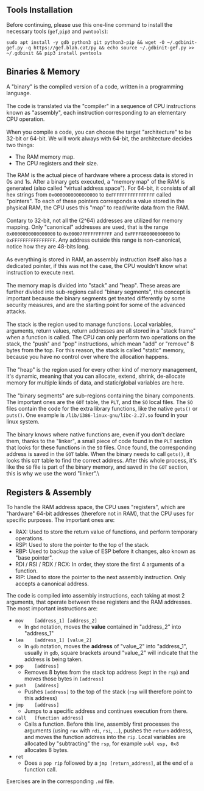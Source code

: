 ## Tools Installation
Before continuing, please use this one-line command to install the necessary tools (`gef`,`pip3` and `pwntools`):
```
sudo apt install -y gdb python3 git python3-pip && wget -O ~/.gdbinit-gef.py -q https://gef.blah.cat/py && echo source ~/.gdbinit-gef.py >> ~/.gdbinit && pip3 install pwntools
```

## Binaries & Memory

A "binary" is the compiled version of a code, written in a programming language.\
\
The code is translated via the "compiler" in a sequence of CPU instructions known as "assembly", each instruction corresponding to an elementary CPU operation.\
\
When you compile a code, you can choose the target "architecture" to be 32-bit or 64-bit. We will work always with 64-bit, the architecture decides two things:
- The RAM memory map.
- The CPU registers and their size.

The RAM is the actual piece of hardware where a process data is stored in 0s and 1s. After a binary gets executed, a "memory map" of the RAM is generated (also called "virtual address space"). For 64-bit, it consists of all hex strings from `0x0000000000000000` to `0xFFFFFFFFFFFFFFFF` called "pointers". To each of these pointers corresponds a value stored in the physical RAM, the CPU uses this "map" to read/write data from the RAM.\
\
Contary to 32-bit, not all the (2^64) addresses are utilized for memory mapping. Only "canonical" addresses are used, that is the range `0x0000000000000000` to `0x00007FFFFFFFFFFF` and `0xFFFF800000000000` to `0xFFFFFFFFFFFFFFFF`. Any address outside this range is non-canonical, notice how they are 48-bits long.\
\
As everything is stored in RAM, an assembly instruction itself also has a dedicated pointer, if this was not the case, the CPU wouldn't know what instruction to execute next.\
\
The memory map is divided into "stack" and "heap". These areas are further divided into sub-regions called "binary segments", this concept is important because the binary segments get treated differently by some security measures, and are the starting point for some of the advanced attacks.\
\
The stack is the region used to manage functions. Local variables, arguments, return values, return addresses are all stored in a "stack frame" when a function is called. The CPU can only perform two operations on the stack, the "push" and "pop" instructions, which mean "add" or "remove" 8 bytes from the top. For this reason, the stack is called "static" memory, because you have no control over where the allocation happens.\
\
The "heap" is the region used for every other kind of memory management, it's dynamic, meaning that you can allocate, extend, shrink, de-allocate memory for multiple kinds of data, and static/global variables are here.\
\
The "binary segments" are sub-regions containing the binary components. The important ones are the `GOT` table, the `PLT`, and the `SO` local files. The `SO` files contain the code for the extra library functions, like the native `gets()` or `puts()`. One example is `/lib/i386-linux-gnu/libc-2.27.so` found in your linux system.\
\
The binary knows where native functions are, even if you don't declare them, thanks to the "linker", a small piece of code found in the `PLT` section that looks for these functions in the `SO` files. Once found, the corresponding address is saved in the `GOT` table. When the binary needs to call `gets()`, it looks this `GOT` table to find the correct address. After this whole process, it's like the `SO` file is part of the binary memory, and saved in the `GOT` section, this is why we use the word "linker".\

## Registers & Assembly

To handle the RAM address space, the CPU uses "registers", which are "hardware" 64-bit addresses (therefore not in RAM), that the CPU uses for specific purposes. The important ones are:
- RAX: Used to store the return value of functions, and perform temporary operations.
- RSP: Used to store the pointer to the top of the stack.
- RBP: Used to backup the value of ESP before it changes, also known as "base pointer".
- RDI / RSI / RDX / RCX: In order, they store the first 4 arguments of a function.
- RIP: Used to store the pointer to the next assembly instruction. Only accepts a canonical address.

The code is compiled into assembly instructions, each taking at most 2 arguments, that operate between these registers and the RAM addresses. The most important instructions are:
- `mov    [address_1] [address_2]`
  - In `gbd` notation, moves the **value** contained in "address_2" into "address_1"
- `lea    [address_1] [value_2]`
  - In `gdb` notation, moves the **address** of "value_2" into "address_1", usually in `gdb`, square brackets around "value_2" will indicate that the address is being taken.
- `pop    [address]`
  - Removes 8 bytes from the stack top address (kept in the `rsp`) and moves those bytes in `[address]`
- `push   [address]`
  - Pushes `[address]` to the top of the stack (`rsp` will therefore point to this address)
- `jmp    [address]`
  - Jumps to a specific address and continues execution from there.
- `call   [function address]`
  - Calls a function. Before this line, assembly first processes the arguments (using `rax` with `rdi`, `rsi`, ...), pushes the `return` address, and moves the function address into the `rip`. Local variables are allocated by "subtracting" the `rsp`, for example `subl esp, 0x8` allocates 8 bytes.
- `ret`    
  - Does a `pop rip` followed by a `jmp [return_address]`, at the end of a function call.

Exercises are in the corresponding `.md` file.
